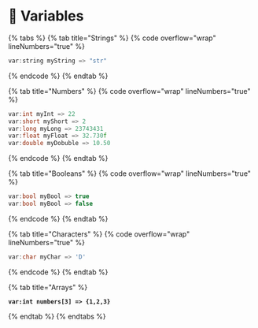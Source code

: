 # 💼 Variables



{% tabs %}
{% tab title="Strings" %}
{% code overflow="wrap" lineNumbers="true" %}
```cpp
var:string myString => "str"
```
{% endcode %}
{% endtab %}

{% tab title="Numbers" %}
{% code overflow="wrap" lineNumbers="true" %}
```cpp
var:int myInt => 22
var:short myShort => 2
var:long myLong => 23743431
var:float myFloat => 32.730f
var:double myDobuble => 10.50
```
{% endcode %}
{% endtab %}

{% tab title="Booleans" %}
{% code overflow="wrap" lineNumbers="true" %}
```cpp
var:bool myBool => true
var:bool myBool => false
```
{% endcode %}
{% endtab %}

{% tab title="Characters" %}
{% code overflow="wrap" lineNumbers="true" %}
```cpp
var:char myChar => 'D'
```
{% endcode %}
{% endtab %}

{% tab title="Arrays" %}
<pre class="language-cpp" data-overflow="wrap" data-line-numbers><code class="lang-cpp"><strong>var:int numbers[3] => {1,2,3}</strong></code></pre>
{% endtab %}
{% endtabs %}
